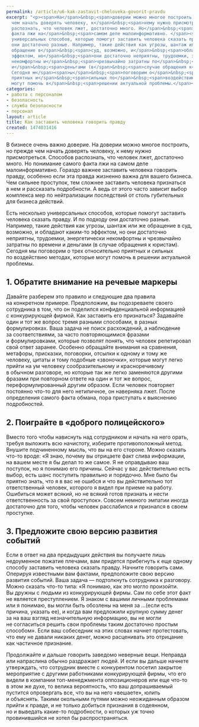 ```yaml
---
permalink: /article/u6-kak-zastavit-cheloveka-govorit-pravdu
excerpt: "<p><span>На</span>&nbsp;<span>доверии можно многое построить, но</span>&nbsp;<span>прежде
  чем начать доверять человеку, к</span>&nbsp;<span>нему нужно присмотреться. Способов
  распознать, что человек лжет, достаточно много. Но</span>&nbsp;<span>понимание самого
  факта лжи на</span>&nbsp;<span>самом деле малоинформативно. </span><span>Есть несколько
  универсальных способов, которые помогут заставить человека сказать правду. И</span>&nbsp;<span>по</span>&nbsp;<span>подходу
  они достаточно разные. Например, такие действия как угрозы, шантаж или</span>&nbsp;<span>же
  обращение в</span>&nbsp;<span>суд, возможно, и</span>&nbsp;<span>обладают каким-то
  эффектом, но</span>&nbsp;<span>они достаточно неприятны, трудоемки, энергетически
  некомфортны и</span>&nbsp;<span>чрезвычайно затратны по</span>&nbsp;<span>времени
  и</span>&nbsp;<span>деньгами (в</span>&nbsp;<span>случае обращения к</span>&nbsp;<span>юристам).
  Сегодня м</span><span>ы</span>&nbsp;<span>поговорим о</span>&nbsp;<span>трех относительно
  приятных и</span>&nbsp;<span>сильных по</span>&nbsp;<span>воздействию методах, которые
  могут помочь в</span>&nbsp;<span>решении актуальной проблемы.</span></p>"
categories:
- работа с персоналом
- безопасность
- служба безопасности
- персонал
layout: article
title: Как заставить человека говорить правду
created: 1474031416
---
```

<p><span>В</span>&nbsp;<span>бизнесе очень важно доверие. На</span>&nbsp;<span>доверии можно многое построить, но</span>&nbsp;<span>прежде чем начать доверять человеку, к</span>&nbsp;<span>нему нужно присмотреться. Способов распознать, что человек лжет, достаточно много. Но</span>&nbsp;<span>понимание самого факта лжи на</span>&nbsp;<span>самом деле малоинформативно. Гораздо важнее заставить человека говорить правду, особенно если эта правда жизненно важна для вашего бизнеса. Чем сильнее проступок, тем сложнее заставить человека признаться в</span>&nbsp;<span>нем и</span>&nbsp;<span>рассказать подробности. А</span>&nbsp;<span>ведь от</span>&nbsp;<span>этого часто зависит выбор комплекса мер по</span>&nbsp;<span>нейтрализации последствий от</span>&nbsp;<span>столь губительных для бизнеса действий.</span></p>
<p>Есть несколько универсальных способов, которые помогут заставить человека сказать правду. И&nbsp;по&nbsp;подходу они достаточно разные. Например, такие действия как угрозы, шантаж или&nbsp;же обращение в&nbsp;суд, возможно, и&nbsp;обладают каким-то эффектом, но&nbsp;они достаточно неприятны, трудоемки, энергетически некомфортны и&nbsp;чрезвычайно затратны по&nbsp;времени и&nbsp;деньгами (в&nbsp;случае обращения к&nbsp;юристам). Сегодня мы&nbsp;поговорим о&nbsp;трех относительно приятных и&nbsp;сильных по&nbsp;воздействию методах, которые могут помочь в&nbsp;решении актуальной проблемы.</p>
<h2>1. Обратите внимание на&nbsp;речевые маркеры</h2>
<p>Давайте разберем это правило и&nbsp;следующие два правила на&nbsp;конкретном примере. Предположим, вы&nbsp;подозреваете своего сотрудника в&nbsp;том, что он&nbsp;поделился конфиденциальной информацией с&nbsp;конкурирующей фирмой. Как заставить его признаться? Задавайте один и&nbsp;тот&nbsp;же вопрос тремя разными способами, в&nbsp;разных формулировках. Ваша задача не&nbsp;поиск расхождений, а&nbsp;наблюдение за&nbsp;соответствиями, за&nbsp;часто повторяющимися фразами и&nbsp;формулировками, которые позволят понять, что человек репетировал свой ответ заранее. Особенно обращайте внимания на&nbsp;сравнения, метафоры, присказки, поговорки, отсылки к&nbsp;одному и&nbsp;тому&nbsp;же человеку, цитаты и&nbsp;тому подобные «звоночки», которые могут легко прийти на&nbsp;ум&nbsp;человеку сообразительному и&nbsp;красноречивому в&nbsp;обычном разговоре, но&nbsp;которые так&nbsp;же легко заменяются другими фразами при повторном ответе на&nbsp;один и&nbsp;тот&nbsp;же вопрос, переформулированный другим образом. Если человек повторяет постоянно что-то для него нетипичное, он&nbsp;наверняка лжет. После определения самого факта обмана, пора приступать к&nbsp;выяснению подробностей. </p>
<h2>2. Поиграйте в&nbsp;«доброго полицейского»</h2>
<p>Вместо того чтобы нависнуть над сотрудником и&nbsp;начать на&nbsp;него орать, требуя выложить всю начистоту, изберите противоположный метод. Внушите подчиненному мысль, что вы&nbsp;на&nbsp;его стороне. Можно сказать что-то вроде: «Я&nbsp;знаю, почему вы&nbsp;отрицаете факт слива информации, на&nbsp;вашем месте я&nbsp;бы делал то&nbsp;же самое. Я&nbsp;не&nbsp;оправдываю ваш поступок, но&nbsp;я&nbsp;понимаю его причины. Сейчас у&nbsp;вас действительно есть выбор, есть шанс поступить правильно и&nbsp;порядочно. Мне было&nbsp;бы приятно знать, что я&nbsp;в&nbsp;вас не&nbsp;ошибся и&nbsp;что вы&nbsp;действительно тот ответственный человек, которого я&nbsp;видел при приеме на&nbsp;работу. Ошибиться может всякий, но&nbsp;не&nbsp;всякий готов признать и&nbsp;нести ответственность за&nbsp;свой проступок». Совсем немного эмпатии иногда достаточно для того, чтобы человек расслабился и&nbsp;признался в&nbsp;своем проступке.</p>
<h2>3. Предложите свою версию развития событий</h2>
<p>Если в&nbsp;ответ на&nbsp;два предыдущих действия вы&nbsp;получаете лишь недоуменное пожатие плечами, вам придется прибегнуть к&nbsp;еще одному способу заставить человека сказать правду. Начните говорить сами. Оперируя известными вам фактами, предположите свою версию развития событий. Ваша задача&nbsp;— подтолкнуть сотрудника к&nbsp;разговору. Можно сказать что-то типа: «Я&nbsp;понимаю, как это могло произойти. Вы&nbsp;дружны с&nbsp;людьми из&nbsp;конкурирующей фирмы. Сам по&nbsp;себе этот факт не&nbsp;является преступлением. Я&nbsp;знаком с&nbsp;вашими личными проблемами или я&nbsp;понимаю, вы&nbsp;могли быть обозлены на&nbsp;меня за ...(если есть причина, указать&nbsp;ее), и&nbsp;когда вам предложили крупную сумму денег за&nbsp;на&nbsp;ваш взгляд незначительную информацию, вы&nbsp;не&nbsp;могли не&nbsp;согласиться решить свои проблемы таким достаточно простым способом». Если ваш собеседник на&nbsp;этих словах начнет протестовать, что ему не&nbsp;давали никаких денег, можно расценивать это отрицание как частичное признание. </p>
<p>Продолжайте и&nbsp;дальше говорить заведомо неверные вещи. Неправда или напраслина обычно раздражает людей. И&nbsp;если вы&nbsp;дальше начнете утверждать, что сотрудник вместе с&nbsp;конкурентом посетил закрытое мероприятие с&nbsp;другими работниками конкурирующей фирмы, что его видели в&nbsp;компании топ-менеджмента оппозиционеров или еще что-то в&nbsp;этом&nbsp;же духе, то&nbsp;велика вероятность, что ваш допрашиваемый пустится опровергать все, что вы&nbsp;на&nbsp;него «вешаете», юлить и&nbsp;объяснять. Такими окольными путями можно неожиданным образом прийти к&nbsp;правде, и&nbsp;не&nbsp;только добиться признания в&nbsp;содеянном, но&nbsp;и&nbsp;выведать какие-то подробности, о&nbsp;которых уж&nbsp;точно провинившийся не&nbsp;хотел&nbsp;бы распространяться. </p>
